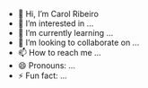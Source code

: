 - 👋 Hi, I’m Carol Ribeiro
- 👀 I’m interested in ...
- 🌱 I’m currently learning ...
- 💞️ I’m looking to collaborate on ...
- 📫 How to reach me ...
- 😄 Pronouns: ...
- ⚡ Fun fact: ...

<!---
RockPiCode/RockPiCode is a ✨ special ✨ repository because its `README.md` (this file) appears on your GitHub profile.
You can click the Preview link to take a look at your changes.
--->
